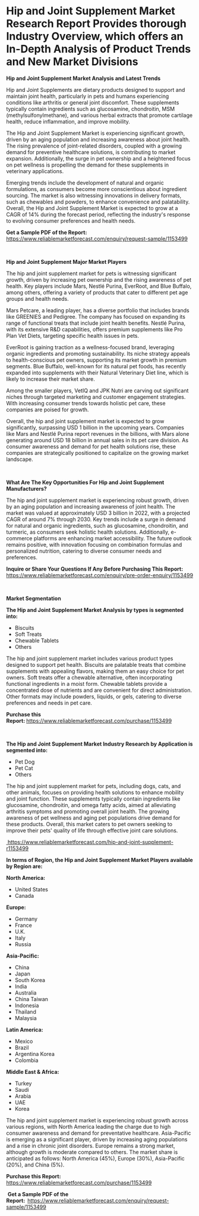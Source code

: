 <p><h1>Hip and Joint Supplement Market Research Report Provides thorough Industry Overview, which offers an In-Depth Analysis of Product Trends and New Market Divisions</h1></p><p><strong>Hip and Joint Supplement Market Analysis and Latest Trends</strong></p>
<p><p>Hip and Joint Supplements are dietary products designed to support and maintain joint health, particularly in pets and humans experiencing conditions like arthritis or general joint discomfort. These supplements typically contain ingredients such as glucosamine, chondroitin, MSM (methylsulfonylmethane), and various herbal extracts that promote cartilage health, reduce inflammation, and improve mobility.</p><p>The Hip and Joint Supplement Market is experiencing significant growth, driven by an aging population and increasing awareness about joint health. The rising prevalence of joint-related disorders, coupled with a growing demand for preventive healthcare solutions, is contributing to market expansion. Additionally, the surge in pet ownership and a heightened focus on pet wellness is propelling the demand for these supplements in veterinary applications.</p><p>Emerging trends include the development of natural and organic formulations, as consumers become more conscientious about ingredient sourcing. The market is also witnessing innovations in delivery formats, such as chewables and powders, to enhance convenience and palatability. Overall, the Hip and Joint Supplement Market is expected to grow at a CAGR of 14% during the forecast period, reflecting the industry's response to evolving consumer preferences and health needs.</p></p>
<p><strong>Get a Sample PDF of the Report:&nbsp;</strong> <a href="https://www.reliablemarketforecast.com/enquiry/request-sample/1153499?utm_campaign=3263&utm_medium=2&utm_source=Github&utm_content=ia&utm_term=15042025&utm_id=hip-and-joint-supplement">https://www.reliablemarketforecast.com/enquiry/request-sample/1153499</a></p>
<p>&nbsp;</p>
<p><strong>Hip and Joint Supplement Major Market Players</strong></p>
<p><p>The hip and joint supplement market for pets is witnessing significant growth, driven by increasing pet ownership and the rising awareness of pet health. Key players include Mars, Nestlé Purina, EverRoot, and Blue Buffalo, among others, offering a variety of products that cater to different pet age groups and health needs.</p><p>Mars Petcare, a leading player, has a diverse portfolio that includes brands like GREENIES and Pedigree. The company has focused on expanding its range of functional treats that include joint health benefits. Nestlé Purina, with its extensive R&D capabilities, offers premium supplements like Pro Plan Vet Diets, targeting specific health issues in pets.</p><p>EverRoot is gaining traction as a wellness-focused brand, leveraging organic ingredients and promoting sustainability. Its niche strategy appeals to health-conscious pet owners, supporting its market growth in premium segments. Blue Buffalo, well-known for its natural pet foods, has recently expanded into supplements with their Natural Veterinary Diet line, which is likely to increase their market share.</p><p>Among the smaller players, VetIQ and JPK Nutri are carving out significant niches through targeted marketing and customer engagement strategies. With increasing consumer trends towards holistic pet care, these companies are poised for growth.</p><p>Overall, the hip and joint supplement market is expected to grow significantly, surpassing USD 1 billion in the upcoming years. Companies like Mars and Nestlé Purina report revenues in the billions, with Mars alone generating around USD 18 billion in annual sales in its pet care division. As consumer awareness and demand for pet health solutions rise, these companies are strategically positioned to capitalize on the growing market landscape.</p></p>
<p>&nbsp;</p>
<p><strong>What Are The Key Opportunities For Hip and Joint Supplement Manufacturers?</strong></p>
<p><p>The hip and joint supplement market is experiencing robust growth, driven by an aging population and increasing awareness of joint health. The market was valued at approximately USD 3 billion in 2022, with a projected CAGR of around 7% through 2030. Key trends include a surge in demand for natural and organic ingredients, such as glucosamine, chondroitin, and turmeric, as consumers seek holistic health solutions. Additionally, e-commerce platforms are enhancing market accessibility. The future outlook remains positive, with innovation focusing on combination formulas and personalized nutrition, catering to diverse consumer needs and preferences.</p></p>
<p><strong>Inquire or Share Your Questions If Any Before Purchasing This Report:</strong> <a href="https://www.reliablemarketforecast.com/enquiry/pre-order-enquiry/1153499?utm_campaign=3263&utm_medium=2&utm_source=Github&utm_content=ia&utm_term=15042025&utm_id=hip-and-joint-supplement">https://www.reliablemarketforecast.com/enquiry/pre-order-enquiry/1153499</a></p>
<p>&nbsp;</p>
<p><strong>Market Segmentation</strong></p>
<p><strong>The Hip and Joint Supplement Market Analysis by types is segmented into:</strong></p>
<p><ul><li>Biscuits</li><li>Soft Treats</li><li>Chewable Tablets</li><li>Others</li></ul></p>
<p><p>The hip and joint supplement market includes various product types designed to support pet health. Biscuits are palatable treats that combine supplements with appealing flavors, making them an easy choice for pet owners. Soft treats offer a chewable alternative, often incorporating functional ingredients in a moist form. Chewable tablets provide a concentrated dose of nutrients and are convenient for direct administration. Other formats may include powders, liquids, or gels, catering to diverse preferences and needs in pet care.</p></p>
<p><strong>Purchase this Report:&nbsp;</strong><a href="https://www.reliablemarketforecast.com/purchase/1153499?utm_campaign=3263&utm_medium=2&utm_source=Github&utm_content=ia&utm_term=15042025&utm_id=hip-and-joint-supplement">https://www.reliablemarketforecast.com/purchase/1153499</a></p>
<p>&nbsp;</p>
<p><strong>The Hip and Joint Supplement Market Industry Research by Application is segmented into:</strong></p>
<p><ul><li>Pet Dog</li><li>Pet Cat</li><li>Others</li></ul></p>
<p><p>The hip and joint supplement market for pets, including dogs, cats, and other animals, focuses on providing health solutions to enhance mobility and joint function. These supplements typically contain ingredients like glucosamine, chondroitin, and omega fatty acids, aimed at alleviating arthritis symptoms and promoting overall joint health. The growing awareness of pet wellness and aging pet populations drive demand for these products. Overall, this market caters to pet owners seeking to improve their pets' quality of life through effective joint care solutions.</p></p>
<p><a href="https://www.reliablemarketforecast.com/hip-and-joint-supplement-r1153499?utm_campaign=3263&utm_medium=2&utm_source=Github&utm_content=ia&utm_term=15042025&utm_id=hip-and-joint-supplement">&nbsp;https://www.reliablemarketforecast.com/hip-and-joint-supplement-r1153499</a></p>
<p><strong>In terms of Region, the Hip and Joint Supplement Market Players available by Region are:</strong></p>
<p>
    <p> <strong> North America: </strong>
        <ul>
            <li>United States</li>
            <li>Canada</li>
        </ul>
        </p> 
    <p> <strong> Europe: </strong>
        <ul>
            <li>Germany</li>
            <li>France</li>
            <li>U.K.</li>
            <li>Italy</li>
            <li>Russia</li>
        </ul>
        </p> 
    <p> <strong> Asia-Pacific: </strong>
        <ul>
            <li>China</li>
            <li>Japan</li>
            <li>South Korea</li>
            <li>India</li>
            <li>Australia</li>
            <li>China Taiwan</li>
            <li>Indonesia</li>
            <li>Thailand</li>
            <li>Malaysia</li>
        </ul>
        </p> 
    <p> <strong> Latin America: </strong>
        <ul>
            <li>Mexico</li>
            <li>Brazil</li>
            <li>Argentina Korea</li>
            <li>Colombia</li>
        </ul>
        </p> 
    <p> <strong> Middle East & Africa: </strong>
        <ul>
            <li>Turkey</li>
            <li>Saudi</li>
            <li>Arabia</li>
            <li>UAE</li>
            <li>Korea</li>
        </ul>
    </p>
    </p>
<p><p>The hip and joint supplement market is experiencing robust growth across various regions, with North America leading the charge due to high consumer awareness and demand for preventative healthcare. Asia-Pacific is emerging as a significant player, driven by increasing aging populations and a rise in chronic joint disorders. Europe remains a strong market, although growth is moderate compared to others. The market share is anticipated as follows: North America (45%), Europe (30%), Asia-Pacific (20%), and China (5%).</p></p>
<p><strong>Purchase this Report: </strong><a href="https://www.reliablemarketforecast.com/purchase/1153499?utm_campaign=3263&utm_medium=2&utm_source=Github&utm_content=ia&utm_term=15042025&utm_id=hip-and-joint-supplement">https://www.reliablemarketforecast.com/purchase/1153499</a></p>
<p>&nbsp;<strong>Get a Sample PDF of the Report:&nbsp;&nbsp;</strong><a href="https://www.reliablemarketforecast.com/enquiry/request-sample/1153499?utm_campaign=3263&utm_medium=2&utm_source=Github&utm_content=ia&utm_term=15042025&utm_id=hip-and-joint-supplement">https://www.reliablemarketforecast.com/enquiry/request-sample/1153499</a></p>
<p><strong></strong></p>
<p><p></p><p></p><p></p></p>
